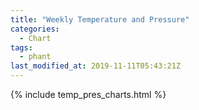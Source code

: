 ```yaml
---
title: "Weekly Temperature and Pressure"
categories:
  - Chart
tags:
  - phant
last_modified_at: 2019-11-11T05:43:21Z
---
```


{% include temp_pres_charts.html %}

<script>
var drawThisChart = creata_drawChart('?gt[timestamp]=now%20-7%20days&sample=5', 'chart-weekly');
google.charts.setOnLoadCallback(drawThisChart);
</script>

<div id="chart-weekly" style="width: 100%;"></div>
<div id="save_png"></div>

<!-- Local Variables: -->
<!-- time-stamp-pattern: "8/^last_modified_at: %:y-%02m-%02dT%02H:%02M:%02SZ$" -->
<!-- time-stamp-time-zone: "UTC" -->
<!-- End: -->
